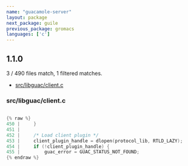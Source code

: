 ```yaml
---
name: "guacamole-server"
layout: package
next_package: guile
previous_package: gromacs
languages: ['c']
---
```

## 1.1.0
3 / 490 files match, 1 filtered matches.

 - [src/libguac/client.c](#srclibguacclientc)

### src/libguac/client.c

```c

{% raw %}
450 |     }
451 | 
452 |     /* Load client plugin */
453 |     client_plugin_handle = dlopen(protocol_lib, RTLD_LAZY);
454 |     if (!client_plugin_handle) {
455 |         guac_error = GUAC_STATUS_NOT_FOUND;
{% endraw %}

```
